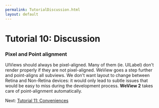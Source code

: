 ```yaml
---
permalink: TutorialDiscussion.html
layout: default
---
```


Tutorial 10: Discussion
==

<!-- TEMPLATE START -->

### Pixel and Point alignment

UIViews should always be pixel-aligned.  Many of them (ie. UILabel) don't render properly if they are not pixel-aligned.  WeView goes a step further and point-aligns all subviews.  We don't want layout to change between Retina and Non-Retina devices: it would only lead to subtle issues that would be easy to miss during the development process.  **WeView 2** takes care of point-alignment automatically.


<!-- TEMPLATE END -->

<p class="nextLink">Next:  <a href="TutorialConvenience.html">Tutorial 11: Conveniences</a></p>
